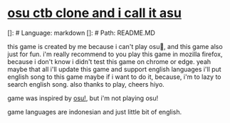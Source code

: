 <!-- heading -->
# [osu ctb clone and i call it asu](https://hiyokun-d.github.io/asu-ctb)

[]: # Language: markdown
[]: # Path: README.MD

this game is created by me because i can't play osu🙂,
and this game also just for fun.
i'm really recommend to you play this game in mozilla firefox, because i don't know i didn't test this game on chrome or edge.
yeah maybe that all i'll update this game and support english languages i'll put english song to this game maybe if i want to do it, because,
i'm to lazy to search english song.
also thanks to play, cheers hiyo.

game was inspired by [osu!](https://osu.ppy.sh/), but i'm not playing osu!

game languages are indonesian and just little bit of english.
